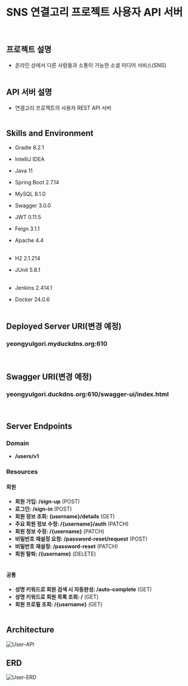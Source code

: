 # SNS 연결고리 프로젝트 사용자 API 서버

<br>

## 프로젝트 설명

- 온라인 상에서 다른 사람들과 소통이 가능한 소셜 미디어 서비스(SNS)
  <br><br>

## API 서버 설명
- 연결고리 프로젝트의 사용자 REST API 서버
  <br><br>

## Skills and Environment

- Gradle 8.2.1
- IntelliJ IDEA
- Java 11
- Spring Boot 2.7.14
- MySQL 8.1.0
- Swagger 3.0.0
- JWT 0.11.5
- Feign 3.1.1
- Apache 4.4
  <br><br>

- H2 2.1.214
- JUnit 5.8.1
  <br><br>

- Jenkins 2.414.1
- Docker 24.0.6
  <br><br>

## Deployed Server URI(변경 예정)
### yeongyulgori.myduckdns.org:610
<br>

## Swagger URI(변경 예정)
### yeongyulgori.duckdns.org:610/swagger-ui/index.html
<br>

## Server Endpoints

### Domain
- **/users/v1**

### Resources

#### 회원

- **회원 가입: /sign-up** (POST)
- **로그인: /sign-in** (POST)
- **회원 정보 조회: {username}/details** (GET) 
- **주요 회원 정보 수정: /{username}/auth** (PATCH)
- **회원 정보 수정: /{username}** (PATCH)
- **비밀번호 재설정 요청: /password-reset/request** (POST)
- **비밀번호 재설정: /password-reset** (PATCH)
- **회원 탈퇴: /{username}** (DELETE)
  <br><br>

#### 공통

- **성명 키워드로 회원 검색 시 자동완성: /auto-complete** (GET)
- **성명 키워드로 회원 목록 조회: /** (GET)
- **회원 프로필 조회: /{username}** (GET)
  <br><br>

## Architecture
![User-API](https://github.com/hellmir/yeongyulgori/assets/128391669/c3f7d323-413c-45a3-8f93-ca97fc6dbe6a)

## ERD
![User-ERD](https://github.com/hellmir/yeongyulgori/assets/128391669/4a2848a2-4fc1-46af-8224-58f3dbb31d1b)
